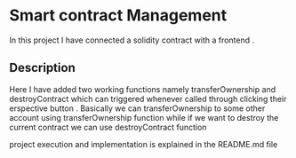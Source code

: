 # Smart contract Management

In this project I have connected a solidity contract with a frontend .

## Description

Here I have added two working functions namely transferOwnership and destroyContract which can triggered whenever called through clicking their erspective button .
Basically we can transferOwnership to some other account using transferOwnership function while if we want to destroy the current contract we can use destroyContract function

project execution and implementation is explained in the README.md file 
